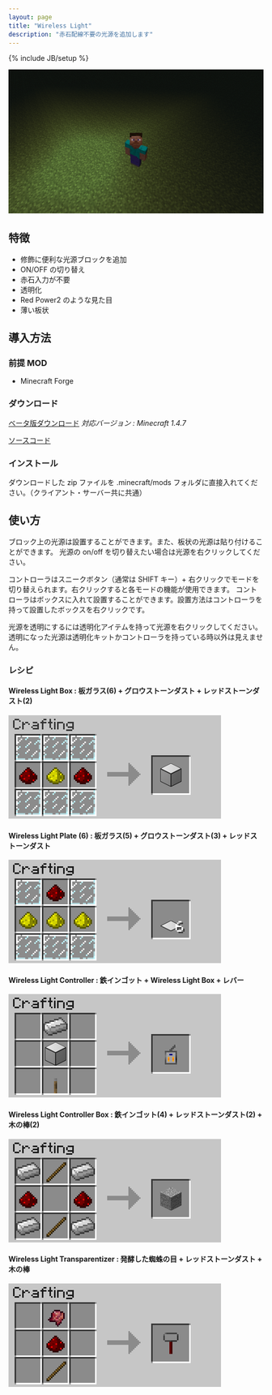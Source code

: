 ```yaml
---
layout: page
title: "Wireless Light"
description: "赤石配線不要の光源を追加します"
---
```

{% include JB/setup %}

![Wireless Light の画面サンプル](img/ss.png)

特徴
----

* 修飾に便利な光源ブロックを追加
* ON/OFF の切り替え
* 赤石入力が不要
* 透明化
* Red Power2 のような見た目
* 薄い板状


導入方法
--------

### 前提 MOD

* Minecraft Forge

### **ダウンロード**

[ベータ版ダウンロード][betadownload]
*対応バージョン : Minecraft 1.4.7*

[ソースコード][GitHub]

### インストール

ダウンロードした zip ファイルを .minecraft/mods フォルダに直接入れてください。（クライアント・サーバー共に共通）


使い方
------

ブロック上の光源は設置することができます。また、板状の光源は貼り付けることができます。
光源の on/off を切り替えたい場合は光源を右クリックしてください。

コントローラはスニークボタン（通常は SHIFT キー）+ 右クリックでモードを切り替えられます。右クリックすると各モードの機能が使用できます。
コントローラはボックスに入れて設置することができます。設置方法はコントローラを持って設置したボックスを右クリックです。

光源を透明にするには透明化アイテムを持って光源を右クリックしてください。透明になった光源は透明化キットかコントローラを持っている時以外は見えません。

### レシピ

#### Wireless Light Box : 板ガラス(6) + グロウストーンダスト + レッドストーンダスト(2)

![Wireless Light Box](img/RecipeLightBox.png)

#### Wireless Light Plate (6) : 板ガラス(5) + グロウストーンダスト(3) + レッドストーンダスト

![Wireless Light Plate](img/RecipeLightPlate.png)

#### Wireless Light Controller : 鉄インゴット + Wireless Light Box + レバー

![Wireless Light Controller](img/RecipeController.png)

#### Wireless Light Controller Box : 鉄インゴット(4) + レッドストーンダスト(2) + 木の棒(2)

![Wireless Light Controller Box](img/RecipeControllerBox.png)

#### Wireless Light Transparentizer : 発酵した蜘蛛の目 + レッドストーンダスト + 木の棒

![Wireless Light Transparentizer](img/RecipeTransparentizer.png)


[download]: release/
[betadownload]: release/WirelessLight.beta.Universal.forMC1.4.7.zip
[GitHub]: https://github.com/AtoCrafter/WirelessLight
